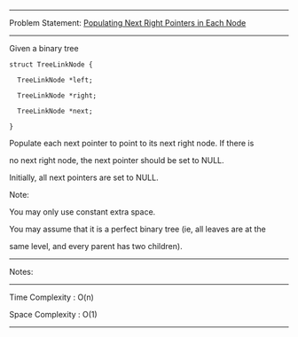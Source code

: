 ******************************************************************************
Problem Statement: [Populating Next Right Pointers in Each Node](https://leetcode.com/problems/populating-next-right-pointers-in-each-node/)
******************************************************************************
Given a binary tree 

    struct TreeLinkNode {

      TreeLinkNode *left;

      TreeLinkNode *right;

      TreeLinkNode *next;

    }

Populate each next pointer to point to its next right node. If there is 

no next right node, the next pointer should be set to NULL.

Initially, all next pointers are set to NULL.

Note: 

You may only use constant extra space.

You may assume that it is a perfect binary tree (ie, all leaves are at the 

same level, and every parent has two children).

******************************************************************************
Notes: 
******************************************************************************
Time Complexity : O(n)

Space Complexity : O(1)

******************************************************************************